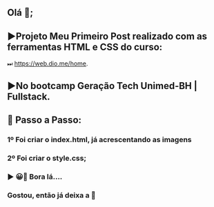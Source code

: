 ## Olá 👋;

## ▶Projeto Meu Primeiro Post realizado com as ferramentas HTML e CSS do curso:
⏭ https://web.dio.me/home. 

## ▶No bootcamp Geração Tech Unimed-BH | Fullstack.

## 🚀 Passo a Passo: 

### 1º Foi criar o index.html, já acrescentando as imagens 

### 2º Foi criar o style.css;

### ▶ 😀👀 Bora lá....

### Gostou, então já deixa a 🌟
